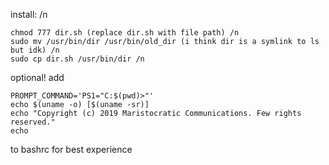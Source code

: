 install: /n
```
chmod 777 dir.sh (replace dir.sh with file path) /n
sudo mv /usr/bin/dir /usr/bin/old_dir (i think dir is a symlink to ls but idk) /n
sudo cp dir.sh /usr/bin/dir /n
```
optional! add
```
PROMPT_COMMAND='PS1="C:$(pwd)>"'
echo $(uname -o) [$(uname -sr)]
echo "Copyright (c) 2019 Maristocratic Communications. Few rights reserved."
echo
```
to bashrc for best experience

